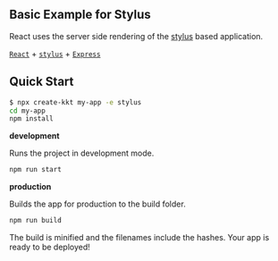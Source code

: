 Basic Example for Stylus
---

React uses the server side rendering of the [stylus](https://github.com/stylus/stylus/) based application.

[`React`](https://github.com/facebook/react) + [`stylus`](https://github.com/stylus/stylus/) + [`Express`](https://expressjs.com/)

## Quick Start

```bash
$ npx create-kkt my-app -e stylus
cd my-app
npm install
```

**development**

Runs the project in development mode.  

```bash
npm run start
```

**production**

Builds the app for production to the build folder.

```bash
npm run build
```

The build is minified and the filenames include the hashes.
Your app is ready to be deployed!
